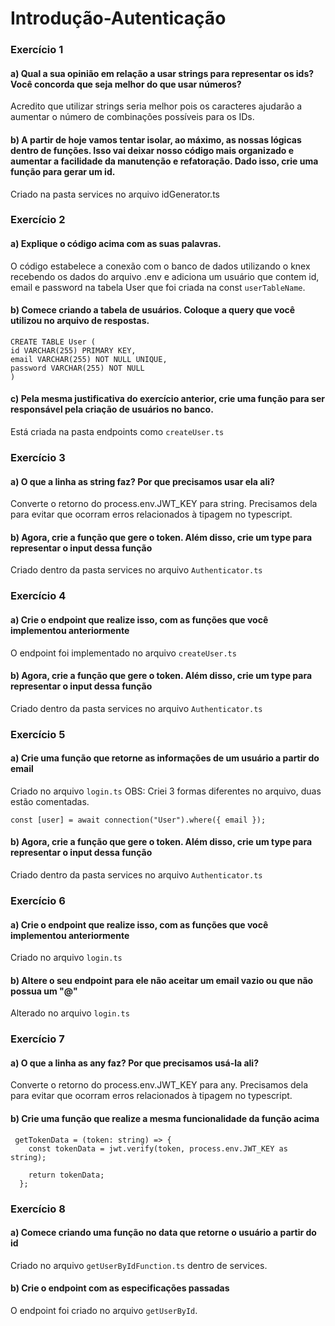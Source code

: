 # Introdução-Autenticação

### Exercício 1

#### a) Qual a sua opinião em relação a usar strings para representar os ids? Você concorda que seja melhor do que usar números?

Acredito que utilizar strings seria melhor pois os caracteres ajudarão a aumentar o número de combinações possíveis para os IDs.

#### b) A partir de hoje vamos tentar isolar, ao máximo, as nossas lógicas dentro de funções. Isso vai deixar nosso código mais organizado e aumentar a facilidade da manutenção e refatoração. Dado isso, crie uma função para gerar um id.

Criado na pasta services no arquivo idGenerator.ts

### Exercício 2

#### a) Explique o código acima com as suas palavras.

O código estabelece a conexão com o banco de dados utilizando o knex recebendo os dados do arquivo .env e adiciona um usuário que contem id, email e password na tabela User que foi criada na const `userTableName`.

#### b) Comece criando a tabela de usuários. Coloque a query que você utilizou no arquivo de respostas.

```
CREATE TABLE User (
id VARCHAR(255) PRIMARY KEY,
email VARCHAR(255) NOT NULL UNIQUE,
password VARCHAR(255) NOT NULL
)
```

#### c) Pela mesma justificativa do exercício anterior, crie uma função para ser responsável pela criação de usuários no banco.

Está criada na pasta endpoints como `createUser.ts`

### Exercício 3

#### a) O que a linha as string faz? Por que precisamos usar ela ali?

Converte o retorno do process.env.JWT_KEY para string. Precisamos dela para evitar que ocorram erros relacionados à tipagem no typescript.

#### b) Agora, crie a função que gere o token. Além disso, crie um type para representar o input dessa função

Criado dentro da pasta services no arquivo `Authenticator.ts`

### Exercício 4

#### a) Crie o endpoint que realize isso, com as funções que você implementou anteriormente

O endpoint foi implementado no arquivo `createUser.ts`

#### b) Agora, crie a função que gere o token. Além disso, crie um type para representar o input dessa função

Criado dentro da pasta services no arquivo `Authenticator.ts`

### Exercício 5

#### a) Crie uma função que retorne as informações de um usuário a partir do email

Criado no arquivo `login.ts`
OBS: Criei 3 formas diferentes no arquivo, duas estão comentadas.

`const [user] = await connection("User").where({ email });`

#### b) Agora, crie a função que gere o token. Além disso, crie um type para representar o input dessa função

Criado dentro da pasta services no arquivo `Authenticator.ts`

### Exercício 6

#### a) Crie o endpoint que realize isso, com as funções que você implementou anteriormente

Criado no arquivo `login.ts`

#### b) Altere o seu endpoint para ele não aceitar um email vazio ou que não possua um "@"

Alterado no arquivo `login.ts`

### Exercício 7

#### a) O que a linha as any faz? Por que precisamos usá-la ali?

Converte o retorno do process.env.JWT_KEY para any. Precisamos dela para evitar que ocorram erros relacionados à tipagem no typescript.

#### b) Crie uma função que realize a mesma funcionalidade da função acima

```
 getTokenData = (token: string) => {
    const tokenData = jwt.verify(token, process.env.JWT_KEY as string);

    return tokenData;
  };
```

### Exercício 8

#### a) Comece criando uma função no data que retorne o usuário a partir do id

Criado no arquivo `getUserByIdFunction.ts` dentro de services.

#### b) Crie o endpoint com as especificações passadas

O endpoint foi criado no arquivo `getUserById`.
